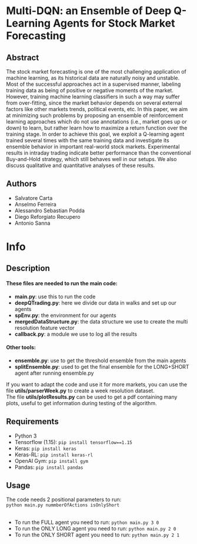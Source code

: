# Multi-DQN: an Ensemble of Deep Q-Learning Agents for Stock Market Forecasting                                                                                                            

## Abstract 

The stock market forecasting is one of the most challenging application of machine learning, as its historical data are naturally noisy and unstable. Most of the successful approaches act in a supervised manner, labeling training data as being of positive or negative moments of the market. However, training machine learning classifiers in such a way may suffer from over-fitting, since the market behavior depends on several external factors like other markets trends, political events, etc. In this paper, we aim at minimizing such problems by proposing an ensemble of reinforcement learning approaches which do not use annotations (i.e., market goes up or down) to learn, but rather learn how to maximize a return function over the training stage. In order to achieve this goal, we exploit a Q-learning agent trained several times with the same training data and investigate its ensemble behavior in important real-world stock markets. Experimental results in intraday trading indicate better performance than the conventional Buy-and-Hold strategy, which still behaves well in our setups. We also discuss qualitative and quantitative analyses of these results.

## Authors

- Salvatore Carta
- Anselmo Ferreira
- Alessandro Sebastian Podda
- Diego Reforgiato Recupero
- Antonio Sanna

# Info 

## Description

#### These files are needed to run the main code:
* **main.py**: use this to run the code
* **deepQTrading.py**: here we divide our data in walks and set up our agents
* **spEnv.py**: the environment for our agents
* **mergedDataStructure.py**: the data structure we use to create the multi resolution feature vector
* **callback.py**: a module we use to log all the results

#### Other tools:
* **ensemble.py**: use to get the threshold ensemble from the main agents
* **splitEnsemble.py**: used to get the final ensemble for the LONG+SHORT agent after running ensemble.py


If you want to adapt the code and use it for more markets, you can use the file **utils/parserWeek.py** to create a week resolution dataset.<br>
The file **utils/plotResults.py** can be used to get a pdf containing many plots, useful to get information during testing of the algorithm.


## Requirements
* Python 3
* Tensorflow (1.15): `pip install tensorflow==1.15`
* Keras: `pip install keras`
* Keras-RL: `pip install keras-rl`
* OpenAI Gym: `pip install gym`
* Pandas: `pip install pandas`

## Usage
The code needs 2 positional parameters to run:<br>
`python main.py nummberOfActions isOnlyShort`<br>
<br>

* To run the FULL agent you need to run: `python main.py 3 0`
* To run the ONLY LONG agent you need to run: `python main.py 2 0`
* To run the ONLY SHORT agent you need to run: `python main.py 2 1`
